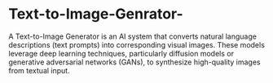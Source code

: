 # Text-to-Image-Genrator-
A Text-to-Image Generator is an AI system that converts natural language descriptions (text prompts) into corresponding visual images. These models leverage deep learning techniques, particularly diffusion models or generative adversarial networks (GANs), to synthesize high-quality images from textual input.
